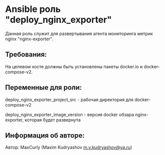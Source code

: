 Ansible роль "deploy_nginx_exporter"
=========

Данная роль служит для развертывания агента мониторинга метрик nginx "nginx-exporter".

Требования:
-----------

На целевом хосте должны быть установлены пакеты docker.io и docker-compose-v2.

Переменные для роли:
--------------------

deploy_nginx_exporter_project_src   - рабочая директория для docker-compose-v2

deploy_nginx_exporter_image_version - версия docker обзара nginx-exporter, которая будет развернута

Информация об авторе:
---------------------

Автор: MaxCurly (Maxim Kudryashov m.v.kudryashov@ya.ru)